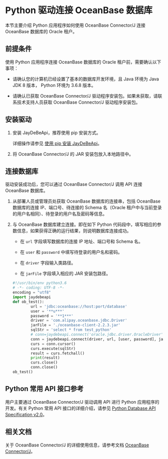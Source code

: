 # Python 驱动连接 OceanBase 数据库

本节主要介绍 Python 应用程序如何使用 OceanBase Connector/J 连接 OceanBase 数据库的 Oracle 租户。

## 前提条件

使用 Python 应用程序连接 OceanBase 数据库的 Oracle 租户前，需要确认以下事项：

* 请确认您的计算机已经设置了基本的数据库开发环境，且 Java 环境为 Java JDK 8 版本， Python 环境为 3.6.8 版本。

* 请确认已获取 OceanBase Connector/J 驱动程序安装包。如果未获取，请联系技术支持人员获取 OceanBase Connector/J 驱动程序安装包。

## 安装驱动

1. 安装 JayDeBeApi，推荐使用 pip 安装方式。

   详细操作请参见 [使用 pip 安装 JayDeBeApi](https://pypi.org/project/JayDeBeApi/)。

2. 将 OceanBase Connector/J 的 JAR 安装包放入本地路径中。

## 连接数据库

驱动安装成功后，您可以通过 OceanBase Connector/J 调用 API 连接 OceanBase 数据库。

1. 从部署人员或管理员处获取 OceanBase 数据库的连接串，包括 OceanBase 数据库的连接 IP、端口号、待连接的 Schema 名（Oracle 租户中与当前登录的用户名相同）、待登录的用户名及密码等信息。

2. 与 OceanBase 数据库建立连接。即在如下 Python 代码段中，填写相应的参数信息，如果获得正确的运行结果，则说明数据库连接成功。

   * 在 `url` 字段填写数据库的连接 IP 地址、端口号和 Schema 名。

   * 在 `user` 和 `password` 中填写待登录的用户名和密码。

   * 在 `driver` 字段输入类路径。

   * 在 `jarFile` 字段填入相应的 JAR 安装包路径。

   ```py
   #!/usr/bin/env python3.6
   # -*- coding: UTF-8 -*-
   encoding = "utf8"
   import jaydebeapi
   def ob_test():   
           url = 'jdbc:oceanbase://host:port/database'
           user = '**u***'
           password = '**1***'
           driver = 'com.alipay.oceanbase.jdbc.Driver'
           jarFile = './oceanbase-client-2.2.3.jar'
           sqlStr = 'select * from test_python'  
           # conn=jaydebeapi.connect('oracle.jdbc.driver.OracleDriver','jdbc:oracle:thin:@10.0.0.0:1521/orcl',['hwf_model','hwf_model'],'E:/pycharm/lib/ojdbc14.jar')
           conn = jaydebeapi.connect(driver, url, [user, password], jarFile)
           curs = conn.cursor()
           curs.execute(sqlStr)
           result = curs.fetchall()
           print(result)
           curs.close()
           conn.close()
   ob_test()
   ```

## Python 常用 API 接口参考

用户主要通过 OceanBase Connector/J 驱动调用 API 进行 Python 应用程序的开发。有关 Python 常用 API 接口的详细介绍，请参见 [Python Database API Specification v2.0](https://peps.python.org/pep-0249/)。

## 相关文档

关于 OceanBase Connector/J 的详细使用信息，请参考文档 [OceanBase Connector/J](https://www.oceanbase.com/docs/enterprise/oceanbase-connector-j-cn)。